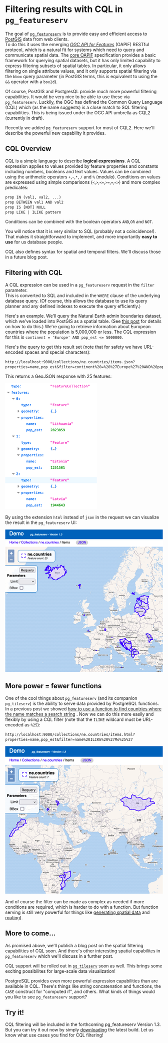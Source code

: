 # Filtering results with CQL in `pg_featureserv`

The goal of [`pg_featureserv`](https://github.com/CrunchyData/pg_featureserv)
is to provide easy and efficient access to [PostGIS](https://postgis.net/) data from web clients.  
To do this it uses the emerging [*OGC API for Features*](https://ogcapi.ogc.org/features/)
(OAPIF) RESTful protocol, which is a natural fit for systems which need to query and communicate spatial data.
The [core OAPIF](http://docs.opengeospatial.org/is/17-069r3/17-069r3.html) specification
provides a basic framework for querying spatial datasets, but it has only limited capability 
to express filtering subsets of spatial tables.  In particular, it only allows filtering on single attribute values,
and it only supports spatial filtering via the `bbox` query parameter (in PostGIS terms, this is equivalent to using the `&&` operator with a `box2d`).

Of course, PostGIS and PostgresQL provide much more powerful filtering capabilities. 
It would be very nice to be able to use these via `pg_featureserv`.
Luckily, the OGC has defined the Common Query Language (CQL) which (as the name suggests) is a close match to SQL filtering capabilities.
This is being issued under the OGC API umbrella as CQL2 (currently in draft).

Recently we added `pg_featureserv` support for most of CQL2.
Here we'll describe the powerful new capability it provides.

## CQL Overview

CQL is a simple language to describe **logical expressions**. 
A CQL expression applies to values provided by feature properties and constants including numbers, booleans and text values.
Values can be combined using the arithmetic operators `+`,`-`,`*`, `/` and `%` (modulo).
Conditions on values are expressed using simple comparisons (`<`,`>`,`<=`,`>=`,`=`,`<>`) and more complex predicates:
```
prop IN (val1, val2, ...)
prop BETWEEN val1 AND val2
prop IS [NOT] NULL
prop LIKE | ILIKE pattern
```
Conditions can be combined with the boolean operators `AND`,`OR` and `NOT`.

You will notice that it is very similar to SQL (probably not a coincidence!). That makes it straightforward to implement,
and more importantly **easy to use** for us database people.

CQL also defines syntax for spatial and temporal filters. We'll discuss those in a future blog post.

## Filtering with CQL

A CQL expression can be used in a `pg_featureserv` request in the `filter` parameter.  
This is converted to SQL and included in the `WHERE` clause of the underlying database query.
(Of course, this allows the database to use its query planner and any defined indexes to execute the query efficiently.)

Here's an example.  We'll query the Natural Earth admin boundaries dataset, which we've loaded into PostGIS as a spatial table.
(See [this post](https://blog.crunchydata.com/blog/crunchy-spatial-querying-spatial-features-with-pg_featureserv) 
for details on how to do this.)
We're going to retrieve information about European countries where the population is 5,000,000 or less.
The CQL expression for this is `continent = 'Europe' AND pop_est <= 5000000`.

Here's the query to get this result set (note that for safety we have URL-encoded spaces and special characters):
```
http://localhost:9000/collections/ne.countries/items.json?properties=name,pop_est&filter=continent%20=%20%27Europe%27%20AND%20pop_est%20%3C=%205000000&limit=100
```
This returns a GeoJSON response with 25 features:

![](pgfs-cql-europe-small-json.png)

By using the extension `html` instead of `json` in the request we can visualize the result in the `pg_featureserv` UI:

![](pgfs-cql-europe-small.png)

## More power = fewer functions

One of the cool things about `pg_featureserv` (and its companion `pg_tileserv`) is the ability to serve data provided by PostgreSQL functions.
In a previous post we showed [how to use a function to find countries where the name matches a search string](https://blog.crunchydata.com/blog/using-postgis-functions-in-pg_featureserv) .  Now we can do this more easily and flexibly by using a CQL filter (note that the `ILIKE` wildcard must be URL-encoded as `%25`):
```
http://localhost:9000/collections/ne.countries/items.html?properties=name,pop_est&filter=name%20ILIKE%20%27Mo%25%27
```
![](pgfs-cql-ilike-mo.png)

And of course the filter can be made as complex as needed if more conditions are required, which is harder to do with a function.
But function serving is still very powerful for things like [generating spatial data](https://blog.crunchydata.com/blog/tile-serving-with-dynamic-geometry) and [routing](https://blog.crunchydata.com/blog/routing-with-postgresql-and-crunchy-spatial)).

## More to come...

As promised above, we'll publish a blog post on the spatial filtering capabilities of CQL soon.
And there's other interesting spatial capabilites in `pg_featureserv` which we'll discuss in a further post.

CQL support will be rolled out in [`pg_tileserv`](https://github.com/CrunchyData/pg_tileserv) soon as well. 
This brings some exciting possibilites for large-scale data visualization!

PostgreSQL provides even more powerful expression capabilities than are available in CQL.
There's things like string concatenation and functions, the `CASE` construct for "computed if", and others.
What kinds of things would you like to see `pg_featureserv` support?

## Try it!

CQL filtering will be included in the forthcoming pg_featureserv Version 1.3.  
But you can try it out now by simply [downloading](https://github.com/CrunchyData/pg_featureserv#download) the latest build.
Let us know what use cases you find for CQL filtering!
